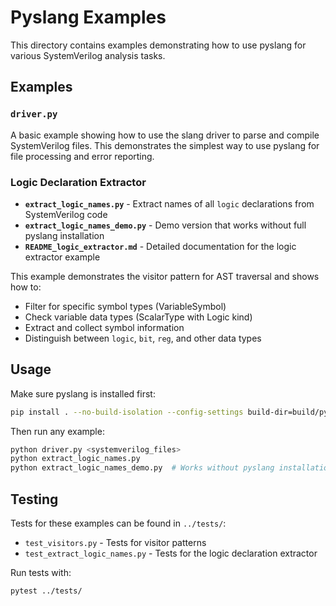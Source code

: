 # Pyslang Examples

This directory contains examples demonstrating how to use pyslang for various SystemVerilog analysis tasks.

## Examples

### `driver.py`
A basic example showing how to use the slang driver to parse and compile SystemVerilog files. This demonstrates the simplest way to use pyslang for file processing and error reporting.

### Logic Declaration Extractor
- **`extract_logic_names.py`** - Extract names of all `logic` declarations from SystemVerilog code
- **`extract_logic_names_demo.py`** - Demo version that works without full pyslang installation
- **`README_logic_extractor.md`** - Detailed documentation for the logic extractor example

This example demonstrates the visitor pattern for AST traversal and shows how to:
- Filter for specific symbol types (VariableSymbol)
- Check variable data types (ScalarType with Logic kind)
- Extract and collect symbol information
- Distinguish between `logic`, `bit`, `reg`, and other data types

## Usage

Make sure pyslang is installed first:

```bash
pip install . --no-build-isolation --config-settings build-dir=build/python_build
```

Then run any example:

```bash
python driver.py <systemverilog_files>
python extract_logic_names.py
python extract_logic_names_demo.py  # Works without pyslang installation
```

## Testing

Tests for these examples can be found in `../tests/`:
- `test_visitors.py` - Tests for visitor patterns
- `test_extract_logic_names.py` - Tests for the logic declaration extractor

Run tests with:

```bash
pytest ../tests/
```
